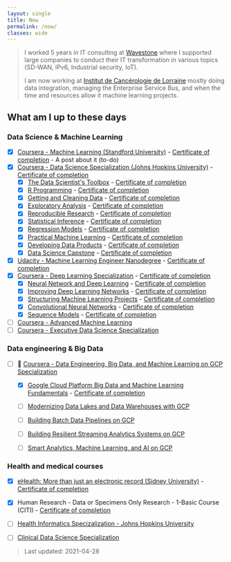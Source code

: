 ```yaml
---
layout: single
title: Now
permalink: /now/
classes: wide
---
```


> I worked 5 years in IT consulting at [Wavestone](https://wavestone.com) where I supported large companies to conduct their IT transformation in various topics (SD-WAN, IPv6, Industrial security, IoT).
> 
> I am now working at [Institut de Cancérologie de Lorraine](https://www.icl-lorraine.fr/) mostly doing data integration, managing the Enterprise Service Bus, and when the time and resources allow it machine learning projects.

## What am I up to these days

### Data Science & Machine Learning

- [X] [Coursera - Machine Learning (Standford University)](https://www.coursera.org/learn/machine-learning) - [Certificate of completion](https://www.coursera.org/account/accomplishments/records/YZK5Q4H5MNTR) - A post about it (to-do)
- [X] [Coursera - Data Science Specialization (Johns Hopkins University)](https://www.coursera.org/specializations/jhu-data-science) - [Certificate of completion](https://www.coursera.org/verify/specialization/B2LKVWG25QZN)
  - [X] [The Data Scientist's Toolbox](https://www.coursera.org/learn/data-scientists-tools) - [Certificate of completion](https://www.coursera.org/account/accomplishments/verify/FG4NE3KD92G4)
  - [X] [R Programming](https://www.coursera.org/learn/r-programming) - [Certificate of completion](https://www.coursera.org/account/accomplishments/verify/7Y9NE2U62Y3K)
  - [X] [Getting and Cleaning Data](https://www.coursera.org/learn/data-cleaning) - [Certificate of completion](https://www.coursera.org/account/accomplishments/verify/F3487GB94L8Y)
  - [X] [Exploratory Analysis](https://www.coursera.org/learn/exploratory-data-analysis) - [Certificate of completion](https://www.coursera.org/account/accomplishments/verify/6QAUSPH5DAFL)
  - [X] [Reproducible Research](https://www.coursera.org/learn/reproducible-research) - [Certificate of completion](https://www.coursera.org/account/accomplishments/verify/7A4D6RMXRK5J)
  - [X] [Statistical Inference](https://www.coursera.org/learn/statistical-inference) - [Certificate of completion](https://www.coursera.org/account/accomplishments/verify/SYE8AVHFAZ4H)
  - [X] [Regression Models](https://www.coursera.org/learn/regression-models) - [Certificate of completion](https://www.coursera.org/account/accomplishments/verify/UD9S88Y42MSD)
  - [X] [Practical Machine Learning](https://www.coursera.org/learn/practical-machine-learning) - [Certificate of completion](https://www.coursera.org/account/accomplishments/verify/8UF5KFQSWTRE)
  - [X] [Developing Data Products](https://www.coursera.org/learn/data-products) - [Certificate of completion](https://www.coursera.org/account/accomplishments/verify/PRWPFULY9HHX)
  - [X] [Data Science Capstone](https://www.coursera.org/learn/data-science-project) - [Certificate of completion](https://www.coursera.org/account/accomplishments/verify/6LXMYL8K973D)
- [X] [Udacity - Machine Learning Engineer Nanodegree](https://www.udacity.com/course/machine-learning-engineer-nanodegree--nd009t) - [Certificate of completion](https://confirm.udacity.com/F537C2UF)
- [X] [Coursera - Deep Learning Specialization](https://www.coursera.org/specializations/deep-learning) - [Certificate of completion](https://www.coursera.org/account/accomplishments/specialization/6B9UCBTHHLH4)
  - [X] [Neural Network and Deep Learning](https://www.coursera.org/learn/neural-networks-deep-learning) - [Certificate of completion](https://www.coursera.org/account/accomplishments/verify/35X3HYP6CPSJ)
  - [X] [Improving Deep Learning Networks](https://www.coursera.org/learn/deep-neural-network) - [Certificate of completion](https://www.coursera.org/account/accomplishments/verify/FL6M7584DLKT) 
  - [X] [Structuring Machine Learning Projects](https://www.coursera.org/learn/machine-learning-projects) - [Certificate of completion](https://www.coursera.org/account/accomplishments/certificate/WAGK2M5LAKCA)
  - [X] [Convolutional Neural Networks](https://www.coursera.org/learn/convolutional-neural-networks) - [Certificate of completion](https://www.coursera.org/account/accomplishments/certificate/869GBE6YMGZ2)
  - [X] [Sequence Models](https://www.coursera.org/learn/nlp-sequence-models) - [Certificate of completion](https://www.coursera.org/account/accomplishments/certificate/7YRLN8J35AHL)
- [ ] [Coursera - Advanced Machine Learning](https://www.coursera.org/specializations/aml)
- [ ] [Coursera - Executive Data Science Specialization](https://www.coursera.org/specializations/executive-data-science)

### Data engineering & Big Data

- [ ] 🔨 [Coursera - Data Engineering, Big Data, and Machine Learning on GCP Specialization](https://www.coursera.org/specializations/gcp-data-machine-learning)
  - [X] [Google Cloud Platform Big Data and Machine Learning Fundamentals](https://www.coursera.org/learn/gcp-big-data-ml-fundamentals) - [Certificate of completion](https://www.coursera.org/account/accomplishments/verify/26AHK797TXJJ)
  - [ ] [Modernizing Data Lakes and Data Warehouses with GCP](https://www.coursera.org/learn/data-lakes-data-warehouses-gcp)
  - [ ] [Building Batch Data Pipelines on GCP](https://www.coursera.org/learn/batch-data-pipelines-gcp)
  - [ ] [Building Resilient Streaming Analytics Systems on GCP](https://www.coursera.org/learn/streaming-analytics-systems-gcp) 
  - [ ] [Smart Analytics, Machine Learning, and AI on GCP](https://www.coursera.org/learn/smart-analytics-machine-learning-ai-gcp) 


### Health and medical courses

- [X] [eHealth: More than just an electronic record (Sidney University)](https://www.coursera.org/learn/ehealth) - [Certificate of completion](https://www.coursera.org/account/accomplishments/records/X8V4LN3PR52E)
- [X] Human Research - Data or Specimens Only Research - 1-Basic Course (CITI) - [Certificate of completion](https://www.citiprogram.org/verify/?w7bea03c9-f70e-4881-80c4-6843a0901629-30475807)
- [ ] [Health Informatics Specizalization - Johns Hopkins University](https://www.coursera.org/specializations/health-informatics)
- [ ] [Clinical Data Science Specialization](https://www.coursera.org/specializations/clinical-data-science)


> Last updated: 2021-04-28
